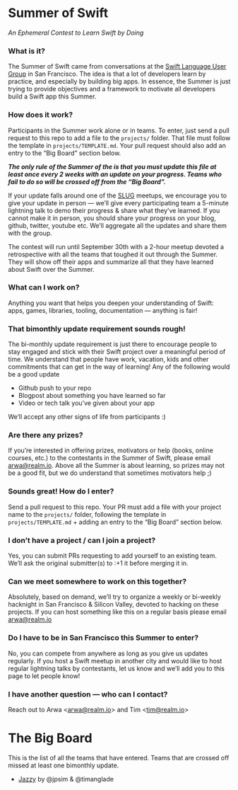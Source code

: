 Summer of Swift
===============

_An Ephemeral Contest to Learn Swift by Doing_


### What is it?

The Summer of Swift came from conversations at the [Swift Language User Group](http://www.meetup.com/swift-language) in San Francisco. The idea is that a lot of developers learn by practice, and especially by building big apps. In essence, the Summer is just trying to provide objectives and a framework to motivate all developers build a Swift app this Summer.


### How does it work?

Participants in the Summer work alone or in teams. To enter, just send a pull request to this repo to add a file to the `projects/` folder. That file must follow the template in `projects/TEMPLATE.md`. Your pull request should also add an entry to the “Big Board” section below.

**_The only rule of the Summer of the is that you must update this file at least once every 2 weeks with an update on your progress. Teams who fail to do so will be crossed off from the “Big Board”._**

If your update falls around one of the [SLUG](http://www.meetup.com/swift-language) meetups, we encourage you to give your update in person — we’ll give every participating team a 5-minute lightning talk to demo their progress & share what they’ve learned. If you cannot make it in person, you should share your progress on your blog, github, twitter, youtube etc. We’ll aggregate all the updates and share them with the group.

The contest will run until September 30th with a 2-hour meetup devoted a retrospective with all the teams that toughed it out through the Summer. They will show off their apps and summarize all that they have learned about Swift over the Summer.

### What can I work on?

Anything you want that helps you deepen your understanding of Swift: apps, games, libraries, tooling, documentation — anything is fair!

### That bimonthly update requirement sounds rough!

The bi-monthly update requirement is just there to encourage people to stay engaged and stick with their Swift project over a meaningful period of time. We understand that people have work, vacation, kids and other commitments that can get in the way of learning! Any of the following would be a good update
- Github push to your repo
- Blogpost about something you have learned so far
- Video or tech talk you’ve given about your app

We’ll accept any other signs of life from participants :)

### Are there any prizes?

If you’re interested in offering prizes, motivators or help (books, online courses, etc.) to the contestants in the Summer of Swift, please email arwa@realm.io. Above all the Summer is about learning, so prizes may not be a good fit, but we do understand that sometimes motivators help ;)

### Sounds great! How do I enter?

Send a pull request to this repo. Your PR must add a file with your project name to the `projects/` folder, following the template in `projects/TEMPLATE.md` + adding an entry to the “Big Board” section below.

### I don’t have a project / can I join a project?

Yes, you can submit PRs requesting to add yourself to an existing team. We’ll ask the original submitter(s) to :+1 it before merging it in. 

### Can we meet somewhere to work on this together?

Absolutely, based on demand, we’ll try to organize a weekly or bi-weekly hacknight in San Francisco & Silicon Valley, devoted to hacking on these projects. If you can host something like this on a regular basis please email arwa@realm.io

### Do I have to be in San Francisco this Summer to enter?

No, you can compete from anywhere as long as you give us updates regularly. If you host a Swift meetup in another city and would like to host regular lightning talks by contestants, let us know and we’ll add you to this page to let people know!

### I have another question — who can I contact?

Reach out to Arwa \<arwa@realm.io\> and Tim \<tim@realm.io\>

# The Big Board

This is the list of all the teams that have entered. Teams that are crossed off missed at least one bimonthly update.

- [Jazzy](projects/jazzy.md) by @jpsim & @timanglade
